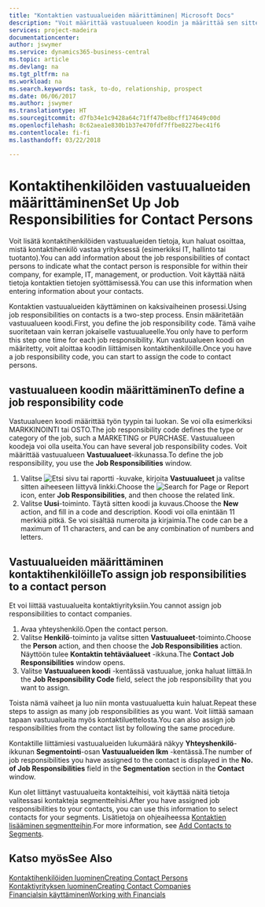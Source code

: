 ```yaml
---
title: "Kontaktien vastuualueiden määrittäminen| Microsoft Docs"
description: "Voit määrittää vastuualueen koodin ja määrittää sen sitten kontaktille ilmaisemaan tehtävät, joista kontakti vastaa omassa yrityksessään. Vastuualueena voi olla esimerkiksi IT tai tuotanto."
services: project-madeira
documentationcenter: 
author: jswymer
ms.service: dynamics365-business-central
ms.topic: article
ms.devlang: na
ms.tgt_pltfrm: na
ms.workload: na
ms.search.keywords: task, to-do, relationship, prospect
ms.date: 06/06/2017
ms.author: jswymer
ms.translationtype: HT
ms.sourcegitcommit: d7fb34e1c9428a64c71ff47be8bcff174649c00d
ms.openlocfilehash: 8c62aea1e830b1b37e470fdf7ffbe8227bec41f6
ms.contentlocale: fi-fi
ms.lasthandoff: 03/22/2018

---
```

# <a name="set-up-job-responsibilities-for-contact-persons"></a><span data-ttu-id="131c6-103">Kontaktihenkilöiden vastuualueiden määrittäminen</span><span class="sxs-lookup"><span data-stu-id="131c6-103">Set Up Job Responsibilities for Contact Persons</span></span>
<span data-ttu-id="131c6-104">Voit lisätä kontaktihenkilöiden vastuualueiden tietoja, kun haluat osoittaa, mistä kontaktihenkilö vastaa yrityksessä (esimerkiksi IT, hallinto tai tuotanto).</span><span class="sxs-lookup"><span data-stu-id="131c6-104">You can add information about the job responsibilities of contact persons to indicate what the contact person is responsible for within their company, for example, IT, management, or production.</span></span> <span data-ttu-id="131c6-105">Voit käyttää näitä tietoja kontaktien tietojen syöttämisessä.</span><span class="sxs-lookup"><span data-stu-id="131c6-105">You can use this information when entering information about your contacts.</span></span>

<span data-ttu-id="131c6-106">Kontaktien vastuualueiden käyttäminen on kaksivaiheinen prosessi.</span><span class="sxs-lookup"><span data-stu-id="131c6-106">Using job responsibilities on contacts is a two-step process.</span></span> <span data-ttu-id="131c6-107">Ensin määritetään vastuualueen koodi.</span><span class="sxs-lookup"><span data-stu-id="131c6-107">First, you define the job responsibility code.</span></span> <span data-ttu-id="131c6-108">Tämä vaihe suoritetaan vain kerran jokaiselle vastuualueelle.</span><span class="sxs-lookup"><span data-stu-id="131c6-108">You only have to perform this step one time for each job responsibility.</span></span> <span data-ttu-id="131c6-109">Kun vastuualueen koodi on määritetty, voit aloittaa koodin liittämisen kontaktihenkilöille.</span><span class="sxs-lookup"><span data-stu-id="131c6-109">Once you have a job responsibility code, you can start to assign the code to contact persons.</span></span>

## <a name="to-define-a-job-responsibility-code"></a><span data-ttu-id="131c6-110">vastuualueen koodin määrittäminen</span><span class="sxs-lookup"><span data-stu-id="131c6-110">To define a job responsibility code</span></span>
<span data-ttu-id="131c6-111">Vastuualueen koodi määrittää työn tyypin tai luokan. Se voi olla esimerkiksi MARKKINOINTI tai OSTO.</span><span class="sxs-lookup"><span data-stu-id="131c6-111">The job responsibility code defines the type or category of the job, such a MARKETING or PURCHASE.</span></span> <span data-ttu-id="131c6-112">Vastuualueen koodeja voi olla useita.</span><span class="sxs-lookup"><span data-stu-id="131c6-112">You can have several job responsibility codes.</span></span> <span data-ttu-id="131c6-113">Voit määrittää vastuualueen **Vastuualueet**-ikkunassa.</span><span class="sxs-lookup"><span data-stu-id="131c6-113">To define the job responsibility, you use the **Job Responsibilities** window.</span></span>

1. <span data-ttu-id="131c6-114">Valitse ![Etsi sivu tai raportti](media/ui-search/search_small.png "Etsi sivu tai raportti -kuvake") -kuvake, kirjoita **Vastuualueet** ja valitse sitten aiheeseen liittyvä linkki.</span><span class="sxs-lookup"><span data-stu-id="131c6-114">Choose the ![Search for Page or Report](media/ui-search/search_small.png "Search for Page or Report icon") icon, enter **Job Responsibilities**, and then choose the related link.</span></span>
2. <span data-ttu-id="131c6-115">Valitse **Uusi**-toiminto. Täytä sitten koodi ja kuvaus.</span><span class="sxs-lookup"><span data-stu-id="131c6-115">Choose the **New** action, and fill in a code and description.</span></span> <span data-ttu-id="131c6-116">Koodi voi olla enintään 11 merkkiä pitkä. Se voi sisältää numeroita ja kirjaimia.</span><span class="sxs-lookup"><span data-stu-id="131c6-116">The code can be a maximum of 11 characters, and can be any combination of numbers and letters.</span></span>

## <a name="to-assign-job-responsibilities-to-a-contact-person"></a><span data-ttu-id="131c6-117">Vastuualueiden määrittäminen kontaktihenkilöille</span><span class="sxs-lookup"><span data-stu-id="131c6-117">To assign job responsibilities to a contact person</span></span>
<span data-ttu-id="131c6-118">Et voi liittää vastuualueita kontaktiyrityksiin.</span><span class="sxs-lookup"><span data-stu-id="131c6-118">You cannot assign job responsibilities to contact companies.</span></span>

1. <span data-ttu-id="131c6-119">Avaa yhteyshenkilö.</span><span class="sxs-lookup"><span data-stu-id="131c6-119">Open the contact person.</span></span>
2. <span data-ttu-id="131c6-120">Valitse **Henkilö**-toiminto ja valitse sitten **Vastuualueet**-toiminto.</span><span class="sxs-lookup"><span data-stu-id="131c6-120">Choose the **Person** action, and then choose the **Job Responsibilities** action.</span></span> <span data-ttu-id="131c6-121">Näyttöön tulee **Kontaktin tehtäväalueet** -ikkuna.</span><span class="sxs-lookup"><span data-stu-id="131c6-121">The **Contact Job Responsibilities** window opens.</span></span>
3. <span data-ttu-id="131c6-122">Valitse **Vastuualueen koodi** -kentässä vastuualue, jonka haluat liittää.</span><span class="sxs-lookup"><span data-stu-id="131c6-122">In the **Job Responsibility Code** field, select the job responsibility that you want to assign.</span></span>

<span data-ttu-id="131c6-123">Toista nämä vaiheet ja luo niin monta vastuualuetta kuin haluat.</span><span class="sxs-lookup"><span data-stu-id="131c6-123">Repeat these steps to assign as many job responsibilities as you want.</span></span> <span data-ttu-id="131c6-124">Voit liittää samaan tapaan vastuualueita myös kontaktiluettelosta.</span><span class="sxs-lookup"><span data-stu-id="131c6-124">You can also assign job responsibilities from the contact list by following the same procedure.</span></span>

<span data-ttu-id="131c6-125">Kontaktille liittämiesi vastuualueiden lukumäärä näkyy **Yhteyshenkilö**-ikkunan **Segmentointi**-osan **Vastuualueiden lkm** -kentässä.</span><span class="sxs-lookup"><span data-stu-id="131c6-125">The number of job responsibilities you have assigned to the contact is displayed in the **No. of Job Responsibilities** field in the **Segmentation** section in the **Contact** window.</span></span>

<span data-ttu-id="131c6-126">Kun olet liittänyt vastuualueita kontakteihisi, voit käyttää näitä tietoja valitessasi kontakteja segmentteihisi.</span><span class="sxs-lookup"><span data-stu-id="131c6-126">After you have assigned job responsibilities to your contacts, you can use this information to select contacts for your segments.</span></span> <span data-ttu-id="131c6-127">Lisätietoja on ohjeaiheessa [Kontaktien lisääminen segmentteihin](marketing-add-contact-segment.md).</span><span class="sxs-lookup"><span data-stu-id="131c6-127">For more information, see [Add Contacts to Segments](marketing-add-contact-segment.md).</span></span>

## <a name="see-also"></a><span data-ttu-id="131c6-128">Katso myös</span><span class="sxs-lookup"><span data-stu-id="131c6-128">See Also</span></span>
[<span data-ttu-id="131c6-129">Kontaktihenkilöiden luominen</span><span class="sxs-lookup"><span data-stu-id="131c6-129">Creating Contact Persons</span></span>](marketing-create-contact-persons.md)  
[<span data-ttu-id="131c6-130">Kontaktiyrityksen luominen</span><span class="sxs-lookup"><span data-stu-id="131c6-130">Creating Contact Companies</span></span>](marketing-create-contact-companies.md)  
[<span data-ttu-id="131c6-131">Financialsin käyttäminen</span><span class="sxs-lookup"><span data-stu-id="131c6-131">Working with Financials</span></span>](ui-work-product.md)

